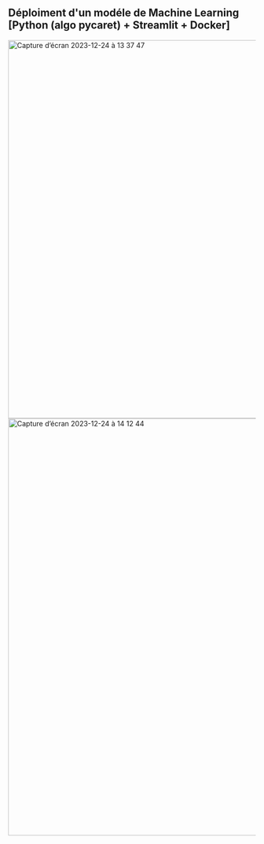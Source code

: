 ## Déploiment d'un modéle de Machine Learning [Python (algo pycaret) + Streamlit + Docker]

<img width="768" alt="Capture d’écran 2023-12-24 à 13 37 47" src="https://github.com/Beuleup93/MLStreamlitDocker/assets/31353252/7b3458d8-22bf-4e49-96b3-638fd032aed9">

<img width="847" alt="Capture d’écran 2023-12-24 à 14 12 44" src="https://github.com/Beuleup93/MLStreamlitDocker/assets/31353252/00e16153-5e1f-4179-9c6c-10c2b6ea127b">


